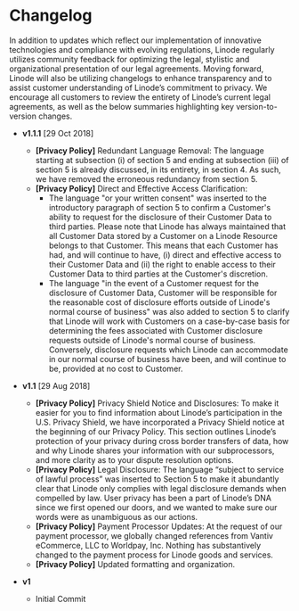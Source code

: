 # Changelog
In addition to updates which reflect our implementation of innovative technologies and compliance with evolving regulations, Linode regularly utilizes community feedback for optimizing the legal, stylistic and organizational presentation of our legal agreements. Moving forward, Linode will also be utilizing changelogs to enhance transparency and to assist customer understanding of Linode’s commitment to privacy. We encourage all customers to review the entirety of Linode’s current legal agreements, as well as the below summaries highlighting key version-to-version changes. 

* **v1.1.1** [29 Oct 2018]
  * **[Privacy Policy]** Redundant Language Removal: The language starting at subsection (i) of section 5 and ending at subsection (iii) of section 5 is already discussed, in its entirety, in section 4. As such, we have removed the erroneous redundancy from section 5.
  * **[Privacy Policy]** Direct and Effective Access Clarification:  
      * The language "or your written consent" was inserted to the introductory paragraph of section 5 to confirm a Customer's ability to request for the disclosure of their Customer Data to third parties. Please note that Linode has always maintained that all Customer Data stored by a Customer on a Linode Resource belongs to that Customer. This means that each Customer has had, and will continue to have, (i) direct and effective access to their Customer Data and (ii) the right to enable access to their Customer Data to third parties at the Customer's discretion.  
      * The language "in the event of a Customer request for the disclosure of Customer Data, Customer will be responsible for the reasonable cost of disclosure efforts outside of Linode's normal course of business" was also added to section 5 to clarify that Linode will work with Customers on a case-by-case basis for determining the fees associated with Customer disclosure requests outside of Linode's normal course of business. Conversely, disclosure requests which Linode can accommodate in our normal course of business have been, and will continue to be, provided at no cost to Customer.

* **v1.1** [29 Aug 2018]  
  * **[Privacy Policy]** Privacy Shield Notice and Disclosures: To make it easier for you to find information about Linode’s participation in the U.S. Privacy Shield, we have incorporated a Privacy Shield notice at the beginning of our Privacy Policy. This section outlines Linode’s protection of your privacy during cross border transfers of data, how and why Linode shares your information with our subprocessors, and more clarity as to your dispute resolution options. 
  * **[Privacy Policy]** Legal Disclosure: The language “subject to service of lawful process” was inserted to Section 5 to make it abundantly clear that Linode only complies with legal disclosure demands when compelled by law. User privacy has been a part of Linode’s DNA since we first opened our doors, and we wanted to make sure our words were as unambiguous as our actions. 
  * **[Privacy Policy]** Payment Processor Updates: At the request of our payment processor, we globally changed references from Vantiv eCommerce, LLC to Worldpay, Inc. Nothing has substantively changed to the payment process for Linode goods and services. 
  * **[Privacy Policy]** Updated formatting and organization.

* **v1**  
  * Initial Commit